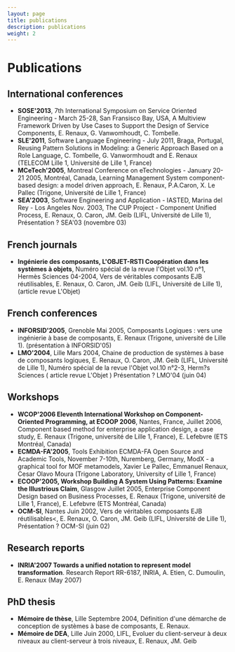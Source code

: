 ```yaml
---
layout: page
title: publications
description: publications
weight: 2
---
```


# Publications

## International conferences

* **SOSE'2013**, 7th International Symposium on Service Oriented Engineering - March 25-28, San Fransisco Bay, USA, A Multiview Framework Driven by Use Cases to Support the Design of Service Components, E. Renaux, G. Vanwomhoudt, C. Tombelle.
* **SLE'2011**, Software Language Engineering - July 2011, Braga, Portugal, Reusing Pattern Solutions in Modeling: a Generic Approach Based on a Role Language, C. Tombelle, G. Vanwormhoudt and E. Renaux (TELECOM Lille 1, Université de Lille 1, France)
* **MCeTech'2005**, Montreal Conference on eTechnologies - January 20-21 2005, Montréal, Canada, Learning Management System component-based design: a model driven approach, E. Renaux, P.A.Caron, X. Le Pallec (Trigone, Université de Lille 1, France)
* **SEA'2003**, Software Engineering and Application - IASTED, Marina del Rey - Los Angeles Nov. 2003, The CUP Project - Component Unified Process, E. Renaux, O. Caron, JM. Geib (LIFL, Université de Lille 1), Présentation ? SEA'03 (novembre 03)


## French journals

* **Ingénierie des composants, L'OBJET-RSTI Coopération dans les systèmes à objets**, Numéro spécial de la revue l'Objet vol.10 n°1, Hermès Sciences 04-2004, Vers de véritables composants EJB réutilisables, E. Renaux, O. Caron, JM. Geib (LIFL, Université de Lille 1), (article revue L'Objet)


## French conferences

* **INFORSID'2005**, Grenoble Mai 2005, Composants Logiques : vers une ingénierie à base de composants, E. Renaux (Trigone, université de Lille 1). (présentation à INFORSID'05)
* **LMO'2004**, Lille Mars 2004, Chaine de production de systèmes à base de composants logiques, E. Renaux, O. Caron, JM. Geib (LIFL, Université de Lille 1), Numéro spécial de la revue l'Objet vol.10 n°2-3, Herm?s Sciences ( article revue L'Objet ) Présentation ? LMO'04 (juin 04)


## Workshops

* **WCOP'2006 Eleventh International Workshop on Component-Oriented Programming, at ECOOP 2006**, Nantes, France, Juillet 2006, Component based method for enterprise application design, a case study, E. Renaux (Trigone, université de Lille 1, France), E. Lefebvre (ETS Montréal, Canada)
* **ECMDA-FA'2005**, Tools Exhibition ECMDA-FA Open Source and Academic Tools, November 7-10th, Nuremberg, Germany, ModX - a graphical tool for MOF metamodels, Xavier Le Pallec, Emmanuel Renaux, Cesar Olavo Moura (Trigone Laboratory, University of Lille 1, France)
* **ECOOP'2005, Workshop Building A System Using Patterns: Examine the Illustrious Claim**, Glasgow Juillet 2005, Enterprise Component Design based on Business Processes, E. Renaux (Trigone, université de Lille 1, France), E. Lefebvre (ETS Montréal, Canada)
* **OCM-SI**, Nantes Juin 2002, Vers de véritables composants EJB réutilisables<, E. Renaux, O. Caron, JM. Geib (LIFL, Université de Lille 1), Présentation ? OCM-SI (juin 02)


## Research reports

* **INRIA'2007 Towards a unified notation to represent model transformation**. Research Report RR-6187, INRIA, A. Etien, C. Dumoulin, E. Renaux (May 2007)


## PhD thesis

* **Mémoire de thèse**, Lille Septembre 2004, Définition d'une démarche de conception de systèmes à base de composants, E. Renaux.
* **Mémoire de DEA**, Lille Juin 2000, LIFL, Evoluer du client-serveur à deux niveaux au client-serveur à trois niveaux, E. Renaux, JM. Geib


